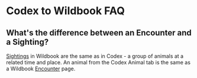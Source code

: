 # Codex to Wildbook FAQ

## What's the difference between an Encounter and a Sighting?

[Sightings](../introduction/sighting.md) in Wildbook are the same as in Codex - a group of animals at a related time and place. An animal from the Codex Animal tab is the same as a Wildbook [Encounter](../introduction/encounter.md) page.
